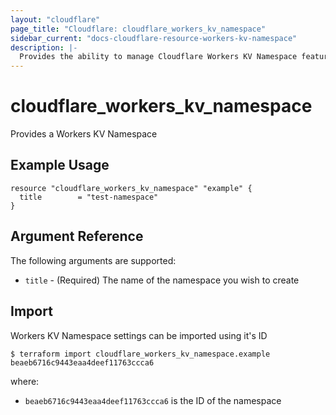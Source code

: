 ```yaml
---
layout: "cloudflare"
page_title: "Cloudflare: cloudflare_workers_kv_namespace"
sidebar_current: "docs-cloudflare-resource-workers-kv-namespace"
description: |-
  Provides the ability to manage Cloudflare Workers KV Namespace features.
---
```


# cloudflare_workers_kv_namespace

Provides a Workers KV Namespace

## Example Usage

```hcl
resource "cloudflare_workers_kv_namespace" "example" {
  title        = "test-namespace"
}
```

## Argument Reference

The following arguments are supported:

* `title` - (Required) The name of the namespace you wish to create


## Import

Workers KV Namespace settings can be imported using it's ID

```
$ terraform import cloudflare_workers_kv_namespace.example beaeb6716c9443eaa4deef11763ccca6
```

where:
- `beaeb6716c9443eaa4deef11763ccca6` is the ID of the namespace
